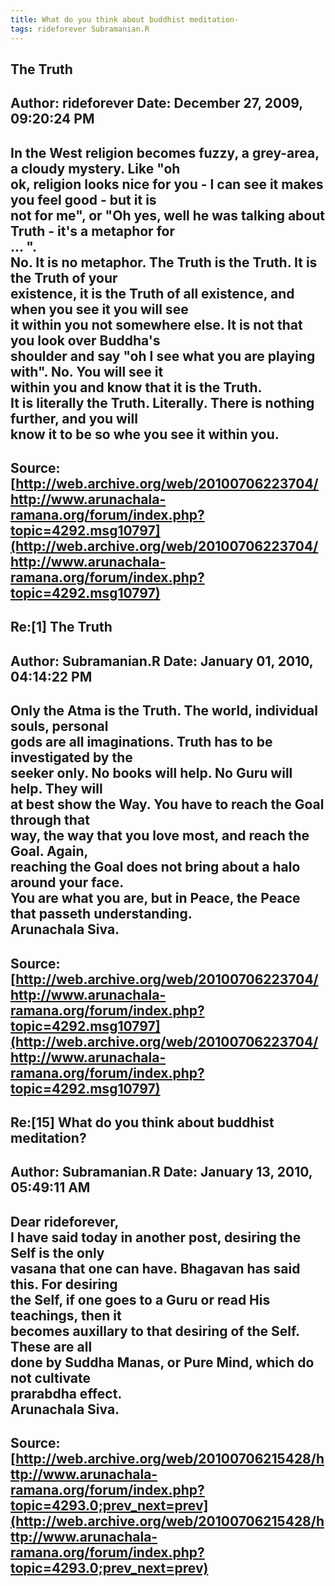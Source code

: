 ```yaml
--- 
title: What do you think about buddhist meditation-   
tags: rideforever Subramanian.R  
---  
```

## The Truth  
Author: rideforever         Date: December 27, 2009, 09:20:24 PM  
---  
In the West religion becomes fuzzy, a grey-area, a cloudy mystery. Like "oh  
ok, religion looks nice for you - I can see it makes you feel good - but it is  
not for me", or "Oh yes, well he was talking about Truth - it's a metaphor for  
... ".   
No. It is no metaphor. The Truth is the Truth. It is the Truth of your  
existence, it is the Truth of all existence, and when you see it you will see  
it within you not somewhere else. It is not that you look over Buddha's  
shoulder and say "oh I see what you are playing with". No. You will see it  
within you and know that it is the Truth.   
It is literally the Truth. Literally. There is nothing further, and you will  
know it to be so whe you see it within you.
 ---  
Source:[http://web.archive.org/web/20100706223704/http://www.arunachala-ramana.org/forum/index.php?topic=4292.msg10797](http://web.archive.org/web/20100706223704/http://www.arunachala-ramana.org/forum/index.php?topic=4292.msg10797)   
---  

## Re:[1] The Truth  
Author: Subramanian.R       Date: January 01, 2010, 04:14:22 PM  
---  
Only the Atma is the Truth. The world, individual souls, personal   
gods are all imaginations. Truth has to be investigated by the   
seeker only. No books will help. No Guru will help. They will   
at best show the Way. You have to reach the Goal through that   
way, the way that you love most, and reach the Goal. Again,   
reaching the Goal does not bring about a halo around your face.   
You are what you are, but in Peace, the Peace that passeth understanding.   
Arunachala Siva.
 ---  
Source:[http://web.archive.org/web/20100706223704/http://www.arunachala-ramana.org/forum/index.php?topic=4292.msg10797](http://web.archive.org/web/20100706223704/http://www.arunachala-ramana.org/forum/index.php?topic=4292.msg10797)   
---  

## Re:[15] What do you think about buddhist meditation?  
Author: Subramanian.R       Date: January 13, 2010, 05:49:11 AM  
---  
Dear rideforever,   
I have said today in another post, desiring the Self is the only   
vasana that one can have. Bhagavan has said this. For desiring   
the Self, if one goes to a Guru or read His teachings, then it   
becomes auxillary to that desiring of the Self. These are all   
done by Suddha Manas, or Pure Mind, which do not cultivate   
prarabdha effect.   
Arunachala Siva.
 ---  
Source:[http://web.archive.org/web/20100706215428/http://www.arunachala-ramana.org/forum/index.php?topic=4293.0;prev_next=prev](http://web.archive.org/web/20100706215428/http://www.arunachala-ramana.org/forum/index.php?topic=4293.0;prev_next=prev)   
---  

